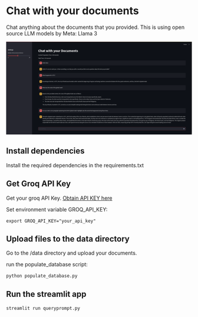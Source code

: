 # Chat with your documents

Chat anything about the documents that you provided. This is using open source LLM models by Meta: Llama 3

![ChatbotUI](/images/ChatbotUI.png)

## Install dependencies

Install the required dependencies in the requirements.txt

## Get Groq API Key

Get your groq API Key. [Obtain API KEY here](https://console.groq.com/keys)

Set environment variable GROQ_API_KEY:

```
export GROQ_API_KEY="your_api_key"
```


## Upload files to the data directory

Go to the /data directory and upload your documents.

run the populate_database script:

```
python populate_database.py
```

## Run the streamlit app

```
streamlit run queryprompt.py
```
